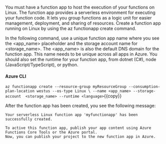 You must have a function app to host the execution of your functions on Linux. The function app provides a serverless environment for executing your function code. It lets you group functions as a logic unit for easier management, deployment, and sharing of resources. Create a function app running on Linux by using the az functionapp create command.

In the following command, use a unique function app name where you see the <app_name> placeholder and the storage account name for <storage_name>. The <app_name> is also the default DNS domain for the function app. This name needs to be unique across all apps in Azure. You should also set the <language> runtime for your function app, from dotnet (C#), node (JavaScript/TypeScript), or python.

#### Azure CLI

`az functionapp create --resource-group myResourceGroup --consumption-plan-location westus --os-type Linux \
--name <app_name> --storage-account  <storage_name> --runtime <language>`{{copy}}

After the function app has been created, you see the following message:

```
Your serverless Linux function app 'myfunctionapp' has been successfully created.

To active this function app, publish your app content using Azure Functions Core Tools or the Azure portal.
Now, you can publish your project to the new function app in Azure.
```
